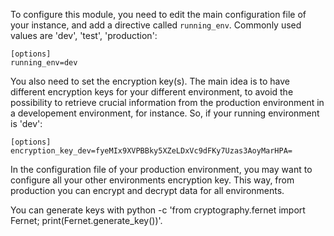To configure this module, you need to edit the main configuration file
of your instance, and add a directive called `running_env`. Commonly
used values are 'dev', 'test', 'production':

    [options]
    running_env=dev

You also need to set the encryption key(s). The main idea is to have
different encryption keys for your different environment, to avoid the
possibility to retrieve crucial information from the production
environment in a developement environment, for instance. So, if your
running environment is 'dev':

    [options]
    encryption_key_dev=fyeMIx9XVPBBky5XZeLDxVc9dFKy7Uzas3AoyMarHPA=

In the configuration file of your production environment, you may want
to configure all your other environments encryption key. This way, from
production you can encrypt and decrypt data for all environments.

You can generate keys with python -c 'from cryptography.fernet import
Fernet; print(Fernet.generate_key())'.
